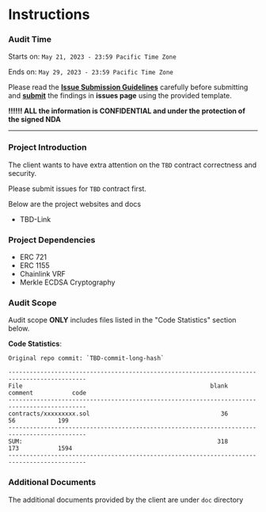 # Instructions 
### Audit Time
Starts on: `May 21, 2023 - 23:59 Pacific Time Zone`

Ends on: `May 29, 2023 - 23:59 Pacific Time Zone`

Please read the **[Issue Submission Guidelines](./doc/IssueSubmissionGuidelines.md)** carefully before submitting and **[submit](../../issues/new/choose)** the findings in **issues page** using the provided template.

**!!!!!! ALL the information is CONFIDENTIAL and under the protection of the signed NDA**

------

### Project Introduction
The client wants to have extra attention on the `TBD` contract correctness and security.

Please submit issues for `TBD` contract first.

Below are the project websites and docs 
- TBD-Link

### Project Dependencies
- ERC 721
- ERC 1155
- Chainlink VRF
- Merkle ECDSA Cryptography

### Audit Scope
Audit scope **ONLY** includes files listed in the "Code Statistics" section below. 

**Code Statistics**:
```
Original repo commit: `TBD-commit-long-hash` 

--------------------------------------------------------------------------------------------
File                                                     blank        comment           code
--------------------------------------------------------------------------------------------
contracts/xxxxxxxxx.sol                                     36             56            199
--------------------------------------------------------------------------------------------
SUM:                                                       318            173           1594
--------------------------------------------------------------------------------------------

```

### Additional Documents
The additional documents provided by the client are under `doc` directory

